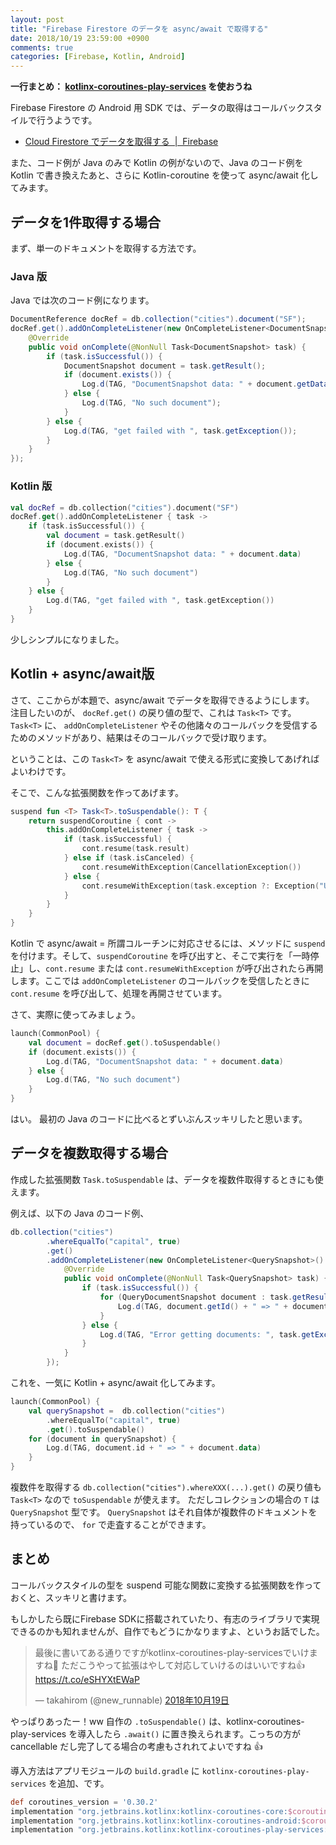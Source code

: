 ```yaml
---
layout: post
title: "Firebase Firestore のデータを async/await で取得する"
date: 2018/10/19 23:59:00 +0900
comments: true
categories: [Firebase, Kotlin, Android]
---
```

**一行まとめ： [kotlinx-coroutines-play-services](https://github.com/Kotlin/kotlinx.coroutines/tree/develop/integration/kotlinx-coroutines-play-services) を使おうね**

<!--more-->

Firebase Firestore の Android 用 SDK では、データの取得はコールバックスタイルで行うようです。

* [Cloud Firestore でデータを取得する  |  Firebase](https://firebase.google.com/docs/firestore/query-data/get-data?hl=ja)

また、コード例が Java のみで Kotlin の例がないので、Java のコード例を Kotlin で書き換えたあと、さらに Kotlin-coroutine を使って async/await 化してみます。

## データを1件取得する場合

まず、単一のドキュメントを取得する方法です。

### Java 版

Java では次のコード例になります。

```java
DocumentReference docRef = db.collection("cities").document("SF");
docRef.get().addOnCompleteListener(new OnCompleteListener<DocumentSnapshot>() {
    @Override
    public void onComplete(@NonNull Task<DocumentSnapshot> task) {
        if (task.isSuccessful()) {
            DocumentSnapshot document = task.getResult();
            if (document.exists()) {
                Log.d(TAG, "DocumentSnapshot data: " + document.getData());
            } else {
                Log.d(TAG, "No such document");
            }
        } else {
            Log.d(TAG, "get failed with ", task.getException());
        }
    }
});
```

### Kotlin 版

```kotlin
val docRef = db.collection("cities").document("SF")
docRef.get().addOnCompleteListener { task ->
    if (task.isSuccessful()) {
        val document = task.getResult()
        if (document.exists()) {
            Log.d(TAG, "DocumentSnapshot data: " + document.data)
        } else {
            Log.d(TAG, "No such document")
        }
    } else {
        Log.d(TAG, "get failed with ", task.getException())
    }
}
```

少しシンプルになりました。

## Kotlin + async/await版

さて、ここからが本題で、async/await でデータを取得できるようにします。
注目したいのが、 ``docRef.get()`` の戻り値の型で、これは ``Task<T>`` です。
``Task<T>`` に、 ``addOnCompleteListener`` やその他諸々のコールバックを受信するためのメソッドがあり、結果はそのコールバックで受け取ります。

ということは、この ``Task<T>`` を async/await で使える形式に変換してあげればよいわけです。

そこで、こんな拡張関数を作ってあげます。

```kotlin
suspend fun <T> Task<T>.toSuspendable(): T {
    return suspendCoroutine { cont ->
        this.addOnCompleteListener { task ->
            if (task.isSuccessful) {
                cont.resume(task.result)
            } else if (task.isCanceled) {
                cont.resumeWithException(CancellationException())
            } else {
                cont.resumeWithException(task.exception ?: Exception("Unknown"))
            }
        }
    }
}
```

Kotlin で async/await = 所謂コルーチンに対応させるには、メソッドに ``suspend`` を付けます。そして、``suspendCoroutine`` を呼び出すと、そこで実行を「一時停止」し、``cont.resume`` または ``cont.resumeWithException`` が呼び出されたら再開します。ここでは ``addOnCompleteListener`` のコールバックを受信したときに ``cont.resume`` を呼び出して、処理を再開させています。

さて、実際に使ってみましょう。

```kotlin
launch(CommonPool) {
    val document = docRef.get().toSuspendable()
    if (document.exists()) {
        Log.d(TAG, "DocumentSnapshot data: " + document.data)
    } else {
        Log.d(TAG, "No such document")
    }
}
```

はい。
最初の Java のコードに比べるとずいぶんスッキリしたと思います。

## データを複数取得する場合

作成した拡張関数 ``Task.toSuspendable`` は、データを複数件取得するときにも使えます。

例えば、以下の Java のコード例、

```java
db.collection("cities")
        .whereEqualTo("capital", true)
        .get()
        .addOnCompleteListener(new OnCompleteListener<QuerySnapshot>() {
            @Override
            public void onComplete(@NonNull Task<QuerySnapshot> task) {
                if (task.isSuccessful()) {
                    for (QueryDocumentSnapshot document : task.getResult()) {
                        Log.d(TAG, document.getId() + " => " + document.getData());
                    }
                } else {
                    Log.d(TAG, "Error getting documents: ", task.getException());
                }
            }
        });
```

これを、一気に Kotlin + async/await 化してみます。

```kotlin
launch(CommonPool) {
    val querySnapshot =  db.collection("cities")
        .whereEqualTo("capital", true)
        .get().toSuspendable()
    for (document in querySnapshot) {
        Log.d(TAG, document.id + " => " + document.data)
    }
}
```

複数件を取得する ``db.collection("cities").whereXXX(...).get()`` の戻り値も ``Task<T>`` なので ``toSuspendable`` が使えます。
ただしコレクションの場合の ``T`` は ``QuerySnapshot`` 型です。
``QuerySnapshot`` はそれ自体が複数件のドキュメントを持っているので、 ``for`` で走査することができます。

## まとめ

コールバックスタイルの型を suspend 可能な関数に変換する拡張関数を作っておくと、スッキリと書けます。

もしかしたら既にFirebase SDKに搭載されていたり、有志のライブラリで実現できるのかも知れませんが、自作でもどうにかなりますよ、というお話でした。

<blockquote class="twitter-tweet" data-conversation="none" data-lang="ja"><p lang="ja" dir="ltr">最後に書いてある通りですがkotlinx-coroutines-play-servicesでいけますね👀 ただこうやって拡張はやして対応していけるのはいいですね👍 <a href="https://t.co/eSHYXtEWaP">https://t.co/eSHYXtEWaP</a></p>&mdash; takahirom (@new_runnable) <a href="https://twitter.com/new_runnable/status/1053208499193241601?ref_src=twsrc%5Etfw">2018年10月19日</a></blockquote>
<script async src="https://platform.twitter.com/widgets.js" charset="utf-8"></script>

やっぱりあったー！ww
自作の ``.toSuspendable()`` は、kotlinx-coroutines-play-services を導入したら ``.await()`` に置き換えられます。こっちの方が cancellable だし完了してる場合の考慮もされれてよいですね :thumbsup: 

導入方法はアプリモジュールの ``build.gradle`` に ``kotlinx-coroutines-play-services`` を追加、です。

```gradle
def coroutines_version = '0.30.2'
implementation "org.jetbrains.kotlinx:kotlinx-coroutines-core:$coroutines_version"
implementation "org.jetbrains.kotlinx:kotlinx-coroutines-android:$coroutines_version"
implementation "org.jetbrains.kotlinx:kotlinx-coroutines-play-services:$coroutines_version"  ←追加
```
